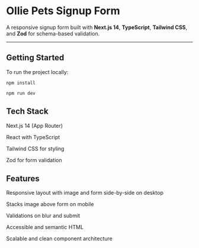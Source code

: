 # Ollie Pets Signup Form

A responsive signup form built with **Next.js 14**, **TypeScript**, **Tailwind CSS**, and **Zod** for schema-based validation.

---

## Getting Started

To run the project locally:

```npm install```

```npm run dev```

## Tech Stack
Next.js 14 (App Router)

React with TypeScript

Tailwind CSS for styling

Zod for form validation

## Features
Responsive layout with image and form side-by-side on desktop

Stacks image above form on mobile

Validations on blur and submit

Accessible and semantic HTML

Scalable and clean component architecture
